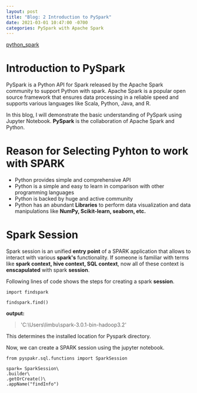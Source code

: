 ```yaml
---
layout: post
title: "Blog: 2 Introduction to PySpark"
date: 2021-03-01 10:47:00 -0700
categories: PySpark with Apache Spark
---
```

[python_spark](/assets/images/spring_21/blog_2/python_spark.png)

# Introduction to PySpark

PySpark is a Python API for Spark released by the Apache Spark community to support Python with spark. Apache Spark is a popular
open source framework that ensures data processing in a reliable speed and supports various languages like Scala, Python, Java, and R.

In this blog, I will demonstrate the basic understanding of PySpark using Jupyter Notebook. **PySpark** is the collaboration of Apache Spark
and Python. 

# Reason for Selecting Pyhton to work with SPARK

* Python provides simple and comprehensive API
* Python is a simple and easy to learn in comparison with other programming languages
* Python is backed by huge and active community
* Python has an abundant **Libraries** to perform data visualization and data manipulations like **NumPy, Scikit-learn, seaborn, etc.**

# Spark Session

Spark session is an unified **entry point** of a SPARK application that allows to interact with various **spark's** functionality.
If someone is familiar with terms like **spark context, hive context, SQL context**, now all of these context is **enscapulated** with
spark **session**.

Following lines of code shows the steps for creating a spark **session**.

```
import findspark

findspark.find()
```
**output:**

> 'C:\\Users\\limbu\\spark-3.0.1-bin-hadoop3.2'

This determines the installed location for Pyspark directory.

Now, we can create a SPARK session using the jupyter notebook.

```
from pyspakr.sql.functions import SparkSession

spark= SparkSession\
.builder\
.getOrCreate()\
.appName("findInfo")
```


